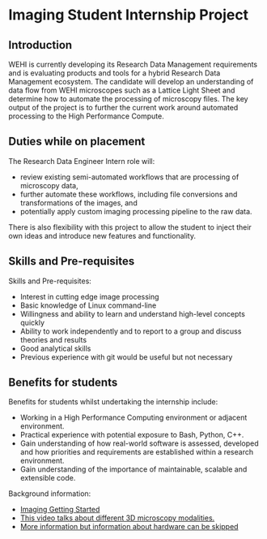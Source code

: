 # Imaging Student Internship Project

## Introduction 

WEHI is currently developing its Research Data Management requirements and is evaluating products and tools for a hybrid Research Data Management ecosystem. The candidate will develop an understanding of data flow from WEHI microscopes such as a Lattice Light Sheet and determine how to automate the processing of microscopy files. The key output of the project is to further the current work around automated processing to the High Performance Compute. 

## Duties while on placement 

The Research Data Engineer Intern role will:  
- review existing semi-automated workflows that are processing of microscopy data, 
- further automate these workflows, including file conversions and transformations of the images, and 
- potentially apply custom imaging processing pipeline to the raw data. 


There is also flexibility with this project to allow the student to inject their own ideas and introduce new features and functionality. 

## Skills and Pre-requisites 

Skills and Pre-requisites: 
- Interest in cutting edge image processing 
- Basic knowledge of Linux command-line 
- Willingness and ability to learn and understand high-level concepts quickly 
- Ability to work independently and to report to a group and discuss theories and results 
- Good analytical skills 
- Previous experience with git would be useful but not necessary 


## Benefits for students 

Benefits for students whilst undertaking the internship include:
- Working in a High Performance Computing environment or adjacent environment. 
- Practical experience with potential exposure to Bash, Python, C++.  
- Gain understanding of how real-world software is assessed, developed and how priorities and requirements are established within a research environment.  
- Gain understanding of the importance of maintainable, scalable and extensible code. 

Background information:
- [Imaging Getting Started](https://github.com/WEHI-ResearchComputing/Imaging-Getting-Started/wiki)
- [This video talks about different 3D microscopy modalities.](https://www.youtube.com/watch?v=afIkWHx3duc)
- [More information but information about hardware can be skipped](https://www.youtube.com/watch?v=5xDN-4YLu-o)
